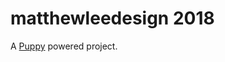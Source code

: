# matthewleedesign 2018


A [Puppy](https://github.com/Upstatement/generator-puppy) powered project.
